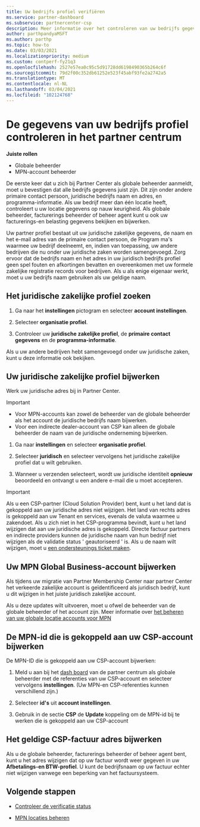 ```yaml
---
title: Uw bedrijfs profiel verifiëren
ms.service: partner-dashboard
ms.subservice: partnercenter-csp
description: Meer informatie over het controleren van uw bedrijfs gegevens, zoals de primaire contact persoon, het adres en de programma gegevens. U kunt ook uw juridische en facturerings adressen bijwerken.
author: parthpandyaMSFT
ms.author: parthp
ms.topic: how-to
ms.date: 03/03/2021
ms.localizationpriority: medium
ms.custom: contperf-fy21q3
ms.openlocfilehash: 2527e57ea0c95c5d91728dd6198490365b264c6f
ms.sourcegitcommit: 79d2f00c352db61252e523f45abf93fe2a2742a5
ms.translationtype: MT
ms.contentlocale: nl-NL
ms.lasthandoff: 03/04/2021
ms.locfileid: "102124768"
---
```

# <a name="verify-your-company-profile-information-in-partner-center"></a>De gegevens van uw bedrijfs profiel controleren in het partner centrum

**Juiste rollen**

- Globale beheerder
- MPN-account beheerder

De eerste keer dat u zich bij Partner Center als globale beheerder aanmeldt, moet u bevestigen dat alle bedrijfs gegevens juist zijn. Dit zijn onder andere primaire contact persoon, juridische bedrijfs naam en adres, en programma-informatie. Als uw bedrijf meer dan één locatie heeft, controleert u uw locatie gegevens op nauw keurigheid. Als globale beheerder, facturerings beheerder of beheer agent kunt u ook uw facturerings-en belasting gegevens bekijken en bijwerken.

Uw partner profiel bestaat uit uw juridische zakelijke gegevens, de naam en het e-mail adres van de primaire contact persoon, de Program ma's waarmee uw bedrijf deelneemt, en, indien van toepassing, uw andere bedrijven die nu onder uw juridische zaken worden samengevoegd. Zorg ervoor dat de bedrijfs naam en het adres in uw juridisch bedrijfs profiel geen spel fouten en afkortingen bevatten en overeenkomen met uw formele zakelijke registratie records voor bedrijven. Als u als enige eigenaar werkt, moet u uw bedrijfs naam gebruiken als uw geldige naam.



## <a name="locate-the-legal-business-profile"></a>Het juridische zakelijke profiel zoeken

1. Ga naar het **instellingen** pictogram en selecteer **account instellingen**.
 
1. Selecteer **organisatie profiel**. 

2. Controleer uw **juridische zakelijke profiel**, de **primaire contact gegevens** en de **programma-informatie**.

Als u uw andere bedrijven hebt samengevoegd onder uw juridische zaken, kunt u deze informatie ook bekijken. 

## <a name="update-your-legal-business-profile"></a>Uw juridische zakelijke profiel bijwerken

Werk uw juridische adres bij in Partner Center.

>[!Important]
>- Voor MPN-accounts kan zowel de beheerder van de globale beheerder als het account de juridische bedrijfs naam bijwerken.
>- Voor een indirecte dealer-account van CSP kan alleen de globale beheerder de naam van de juridische onderneming bijwerken. 

1. Ga naar **instellingen** en selecteer **organisatie profiel**.

2. Selecteer **juridisch**  en selecteer vervolgens het juridische zakelijke profiel dat u wilt gebruiken.
 
1. Wanneer u verzenden selecteert, wordt uw juridische identiteit **opnieuw** beoordeeld en ontvangt u een andere e-mail die u moet accepteren.

>[!Important]
>Als u een CSP-partner (Cloud Solution Provider) bent, kunt u het land dat is gekoppeld aan uw juridische adres niet wijzigen. Het land van rechts adres is gekoppeld aan uw Tenant en services, evenals de valuta waarmee u zakendoet. Als u zich niet in het CSP-programma bevindt, kunt u het land wijzigen dat aan uw juridische adres is gekoppeld. Directe factuur partners en indirecte providers kunnen de juridische naam van hun bedrijf niet wijzigen als de validatie status ' geautoriseerd ' is. Als u de naam wilt wijzigen, moet u [een ondersteunings ticket maken](https://partner.microsoft.com/dashboard/support/servicerequests/create?stage=2&topicid=eb74583c-61b3-2124-bffc-00920e0ae772).



## <a name="update-your-mpn-global-business-account"></a>Uw MPN Global Business-account bijwerken

Als tijdens uw migratie van Partner Membership Center naar partner Center het verkeerde zakelijke account is geïdentificeerd als juridisch bedrijf, kunt u dit wijzigen in het juiste juridisch zakelijke account.

Als u deze updates wilt uitvoeren, moet u ofwel de beheerder van de globale beheerder of het account zijn. Meer informatie over [het beheren van uw globale locatie accounts voor MPN](manage-locations.md)


## <a name="update-your-mpn-id-associated-with-your-csp-account"></a>De MPN-id die is gekoppeld aan uw CSP-account bijwerken

De MPN-ID die is gekoppeld aan uw CSP-account bijwerken:

1. Meld u aan bij het [dash board](https://partner.microsoft.com/dashboard/home) van de partner centrum als globale beheerder met de referenties van uw CSP-account en selecteer vervolgens **instellingen**. (Uw MPN-en CSP-referenties kunnen verschillend zijn.)
 
1. Selecteer **id's** uit **account instellingen**.

1. Gebruik in de sectie **CSP** de **Update** koppeling om de MPN-id bij te werken die is gekoppeld aan uw CSP-account 


## <a name="update-your-csp-legal-billing-address"></a>Het geldige CSP-factuur adres bijwerken

Als u de globale beheerder, facturerings beheerder of beheer agent bent, kunt u het adres wijzigen dat op uw factuur wordt weer gegeven in uw **Afbetalings-en BTW-profiel**. U kunt de bedrijfsnaam op uw factuur echter niet wijzigen vanwege een beperking van het factuursysteem.



## <a name="next-steps"></a>Volgende stappen

- [Controleer de verificatie status](verification-responses.md)

- [MPN locaties beheren](manage-locations.md)

